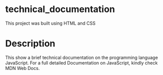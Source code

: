 # technical_documentation
This project was built using HTML and CSS
# Description
This show a brief technical documentation on the programming language JavaScript.
For a full detailed Documentation on JavaScript, kindly check MDN Web Docs.
